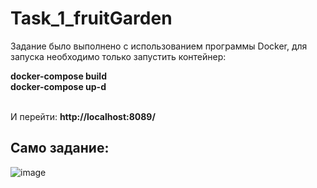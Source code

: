 # Task_1_fruitGarden
<p>Задание было выполнено с использованием программы Docker, для запуска необходимо только запустить контейнер:</p>

<b>docker-compose build<br>
docker-compose up-d</b><br><br>

И перейти: <b>http://localhost:8089/</b>

<h2>Само задание:</h2>

![image](https://user-images.githubusercontent.com/112812361/216816581-9796fa88-4664-40f8-a6ca-ca6e0ad77d52.png)
